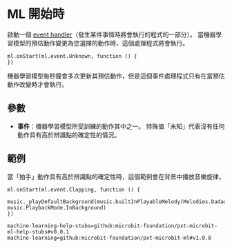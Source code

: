 # ML 開始時

啟動一個 [event handler](/reference/event-handler)（發生某件事情時將會執行的程式的一部分）。 當機器學習模型的預估動作變更為您選擇的動作時，這個處理程式將會執行。

```sig
ml.onStart(ml.event.Unknown, function () {
})
```

機器學習模型每秒鐘會多次更新其預估動作，但是這個事件處理程式只有在當預估動作改變時才會執行。

## 參數

- **事件**：機器學習模型所受訓練的動作其中之一。 特殊值「未知」代表沒有任何動作具有高於辨識點的確定性的情況。

## 範例

當「拍手」動作具有高於辨識點的確定性時，這個範例會在背景中播放音樂旋律。

```blocks
ml.onStart(ml.event.Clapping, function () {
    music._playDefaultBackground(music.builtInPlayableMelody(Melodies.Dadadadum), music.PlaybackMode.InBackground)
})
```

```package
machine-learning-help-stubs=github:microbit-foundation/pxt-microbit-ml-help-stubs#v0.0.1
machine-learning=github:microbit-foundation/pxt-microbit-ml#v1.0.8
```
